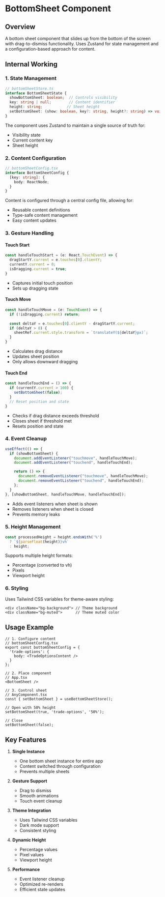 # BottomSheet Component

## Overview
A bottom sheet component that slides up from the bottom of the screen with drag-to-dismiss functionality. Uses Zustand for state management and a configuration-based approach for content.

## Internal Working

### 1. State Management
```typescript
// bottomSheetStore.ts
interface BottomSheetState {
  showBottomSheet: boolean;  // Controls visibility
  key: string | null;        // Content identifier
  height: string;           // Sheet height
  setBottomSheet: (show: boolean, key?: string, height?: string) => void;
}
```

The component uses Zustand to maintain a single source of truth for:
- Visibility state
- Current content key
- Sheet height

### 2. Content Configuration
```typescript
// bottomSheetConfig.tsx
interface BottomSheetConfig {
  [key: string]: {
    body: ReactNode;
  }
}
```

Content is configured through a central config file, allowing for:
- Reusable content definitions
- Type-safe content management
- Easy content updates

### 3. Gesture Handling

#### Touch Start
```typescript
const handleTouchStart = (e: React.TouchEvent) => {
  dragStartY.current = e.touches[0].clientY;
  currentY.current = 0;
  isDragging.current = true;
}
```
- Captures initial touch position
- Sets up dragging state

#### Touch Move
```typescript
const handleTouchMove = (e: TouchEvent) => {
  if (!isDragging.current) return;
  
  const deltaY = e.touches[0].clientY - dragStartY.current;
  if (deltaY > 0) {
    sheetRef.current.style.transform = `translateY(${deltaY}px)`;
  }
}
```
- Calculates drag distance
- Updates sheet position
- Only allows downward dragging

#### Touch End
```typescript
const handleTouchEnd = () => {
  if (currentY.current > 100) {
    setBottomSheet(false);
  }
  // Reset position and state
}
```
- Checks if drag distance exceeds threshold
- Closes sheet if threshold met
- Resets position and state

### 4. Event Cleanup
```typescript
useEffect(() => {
  if (showBottomSheet) {
    document.addEventListener("touchmove", handleTouchMove);
    document.addEventListener("touchend", handleTouchEnd);

    return () => {
      document.removeEventListener("touchmove", handleTouchMove);
      document.removeEventListener("touchend", handleTouchEnd);
    };
  }
}, [showBottomSheet, handleTouchMove, handleTouchEnd]);
```
- Adds event listeners when sheet is shown
- Removes listeners when sheet is closed
- Prevents memory leaks

### 5. Height Management
```typescript
const processedHeight = height.endsWith('%') 
  ? `${parseFloat(height)}vh` 
  : height;
```
Supports multiple height formats:
- Percentage (converted to vh)
- Pixels
- Viewport height

### 6. Styling
Uses Tailwind CSS variables for theme-aware styling:
```tsx
<div className="bg-background"> // Theme background
<div className="bg-muted">      // Theme muted color
```

## Usage Example

```tsx
// 1. Configure content
// bottomSheetConfig.tsx
export const bottomSheetConfig = {
  'trade-options': {
    body: <TradeOptionsContent />
  }
};

// 2. Place component
// App.tsx
<BottomSheet />

// 3. Control sheet
// AnyComponent.tsx
const { setBottomSheet } = useBottomSheetStore();

// Open with 50% height
setBottomSheet(true, 'trade-options', '50%');

// Close
setBottomSheet(false);
```

## Key Features

1. **Single Instance**
   - One bottom sheet instance for entire app
   - Content switched through configuration
   - Prevents multiple sheets

2. **Gesture Support**
   - Drag to dismiss
   - Smooth animations
   - Touch event cleanup

3. **Theme Integration**
   - Uses Tailwind CSS variables
   - Dark mode support
   - Consistent styling

4. **Dynamic Height**
   - Percentage values
   - Pixel values
   - Viewport height

5. **Performance**
   - Event listener cleanup
   - Optimized re-renders
   - Efficient state updates
